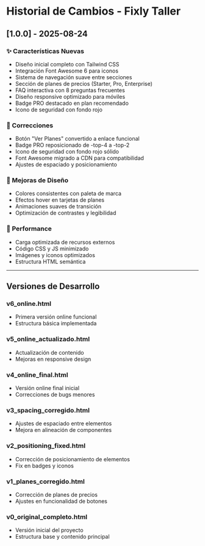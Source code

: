 # Historial de Cambios - Fixly Taller

## [1.0.0] - 2025-08-24

### ✨ Características Nuevas
- Diseño inicial completo con Tailwind CSS
- Integración Font Awesome 6 para iconos
- Sistema de navegación suave entre secciones
- Sección de planes de precios (Starter, Pro, Enterprise)
- FAQ interactiva con 8 preguntas frecuentes
- Diseño responsive optimizado para móviles
- Badge PRO destacado en plan recomendado
- Icono de seguridad con fondo rojo

### 🔧 Correcciones
- Botón "Ver Planes" convertido a enlace funcional
- Badge PRO reposicionado de -top-4 a -top-2
- Icono de seguridad con fondo rojo sólido
- Font Awesome migrado a CDN para compatibilidad
- Ajustes de espaciado y posicionamiento

### 🎨 Mejoras de Diseño
- Colores consistentes con paleta de marca
- Efectos hover en tarjetas de planes
- Animaciones suaves de transición
- Optimización de contrastes y legibilidad

### 🚀 Performance
- Carga optimizada de recursos externos
- Código CSS y JS minimizado
- Imágenes y iconos optimizados
- Estructura HTML semántica

---

## Versiones de Desarrollo

### v6_online.html
- Primera versión online funcional
- Estructura básica implementada

### v5_online_actualizado.html  
- Actualización de contenido
- Mejoras en responsive design

### v4_online_final.html
- Versión online final inicial
- Correcciones de bugs menores

### v3_spacing_corregido.html
- Ajustes de espaciado entre elementos
- Mejora en alineación de componentes

### v2_positioning_fixed.html
- Corrección de posicionamiento de elementos
- Fix en badges y iconos

### v1_planes_corregido.html
- Corrección de planes de precios
- Ajustes en funcionalidad de botones

### v0_original_completo.html
- Versión inicial del proyecto
- Estructura base y contenido principal
